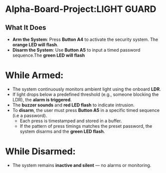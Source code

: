 # Alpha-Board-Project:LIGHT GUARD
##  What It Does

- **Arm the System**: Press **Button A4** to activate the security system. The  **orange LED will flash**.
- **Disarm the System**: Use **Button A5** to input a timed password sequence.The **green LED will flash**

# While Armed:
- The system continuously monitors ambient light using the onboard **LDR**.
- If light drops below a predefined threshold (e.g., someone blocking the LDR), the **alarm is triggered**.
- The **buzzer sounds** and **red LED flash** to indicate intrusion.
- To **disarm**, the user must press **Button A5** in a specific timed sequence (i.e  a password).
  - Each press is timestamped and stored in a buffer.
  - If the pattern of press timings matches the preset password, the system disarms and the **green LED flash**.

# While Disarmed:
- The system remains **inactive and silent** — no alarms or monitoring.
